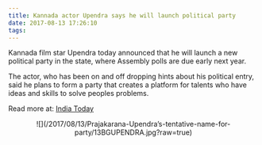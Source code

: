 ```yaml
---
title: Kannada actor Upendra says he will launch political party
date: 2017-08-13 17:26:10
tags:
---
```

Kannada film star Upendra today announced that he will launch a new political party in the state, where Assembly polls are due early next year.

The actor, who has been on and off dropping hints about his political entry, said he plans to form a party that creates a platform for talents who have ideas and skills to solve peoples problems.

Read more at: [India Today](http://indiatoday.intoday.in/story/kannada-actor-upendra-says-he-will-launch-political-party/1/1024751.html)

<center>
![](/2017/08/13/Prajakarana-Upendra’s-tentative-name-for-party/13BGUPENDRA.jpg?raw=true)
</center>